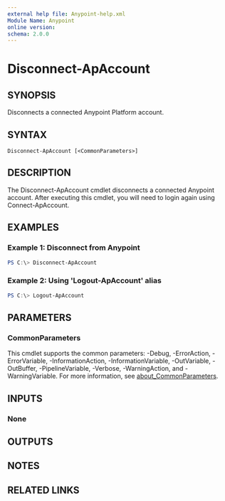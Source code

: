 ```yaml
---
external help file: Anypoint-help.xml
Module Name: Anypoint
online version:
schema: 2.0.0
---
```


# Disconnect-ApAccount

## SYNOPSIS
Disconnects a connected Anypoint Platform account.

## SYNTAX

```
Disconnect-ApAccount [<CommonParameters>]
```

## DESCRIPTION
The Disconnect-ApAccount cmdlet disconnects a connected Anypoint account. After executing this cmdlet, you will need to login again using Connect-ApAccount.

## EXAMPLES

### Example 1: Disconnect from Anypoint
```powershell
PS C:\> Disconnect-ApAccount
```

### Example 2: Using 'Logout-ApAccount' alias
```powershell
PS C:\> Logout-ApAccount
```

## PARAMETERS

### CommonParameters
This cmdlet supports the common parameters: -Debug, -ErrorAction, -ErrorVariable, -InformationAction, -InformationVariable, -OutVariable, -OutBuffer, -PipelineVariable, -Verbose, -WarningAction, and -WarningVariable. For more information, see [about_CommonParameters](http://go.microsoft.com/fwlink/?LinkID=113216).

## INPUTS

### None

## OUTPUTS

## NOTES

## RELATED LINKS
